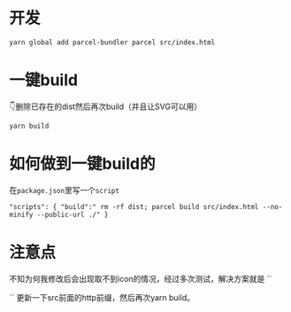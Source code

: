# 开发
``yarn global add parcel-bundler
  parcel src/index.html
``
# 一键build
👇删除已存在的dist然后再次build（并且让SVG可以用）

``
yarn build
``
# 如何做到一键build的
在`package.json`里写一个`script`

``"scripts": {
    "build":" rm -rf dist; parcel build src/index.html --no-minify --public-url ./"
  }
``
# 注意点
不知为何我修改后会出现取不到icon的情况，经过多次测试，解决方案就是
``
<script src="http://at.alicdn.com/t/font_1951378_gdeug8uqkoq.js"></script>
``
更新一下src前面的http前缀，然后再次yarn build。